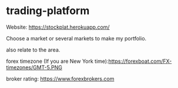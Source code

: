 # trading-platform

Website: https://stockplat.herokuapp.com/

Choose a market or several markets to make my portfolio.

also relate to the area.

forex timezone (If you are New York time):https://forexboat.com/FX-timezones/GMT-5.PNG

broker rating: https://www.forexbrokers.com
